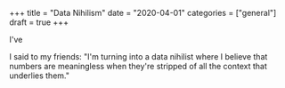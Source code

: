 +++
title = "Data Nihilism"
date = "2020-04-01"
categories = ["general"]
draft = true
+++

I've

<!--more-->

I said to my friends: "I'm turning into a data nihilist where I believe that numbers are meaningless when they're stripped of all the context that underlies them."



